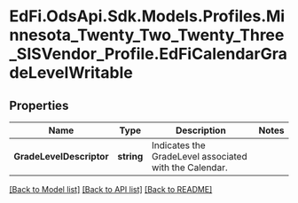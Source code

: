 # EdFi.OdsApi.Sdk.Models.Profiles.Minnesota_Twenty_Two_Twenty_Three_SISVendor_Profile.EdFiCalendarGradeLevelWritable
## Properties

Name | Type | Description | Notes
------------ | ------------- | ------------- | -------------
**GradeLevelDescriptor** | **string** | Indicates the GradeLevel associated with the Calendar. | 

[[Back to Model list]](../README.md#documentation-for-models) [[Back to API list]](../README.md#documentation-for-api-endpoints) [[Back to README]](../README.md)

